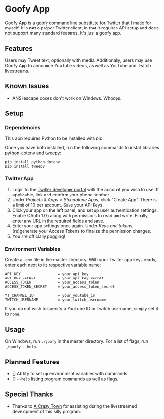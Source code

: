 # Goofy App
Goofy App is a goofy command line substitute for Twitter that I made for myself. It is __not__ a proper Twitter client, in that it requires API setup and does not support many standard features. It's just a goofy app.
## Features
Users may Tweet text, optionally with media. Additionally, users may use Goofy App to announce YouTube videos, as well as YouTube and Twitch livestreams.
## Known Issues
- ANSI escape codes don't work on Windows. Whoops.

## Setup
### Dependencies
This app requires [Python](https://python.org) to be installed with [pip](https://en.wikipedia.org/wiki/Pip_(package_manager)).

Once you have both installed, run the following commands to install libraries [python-dotenv]() and [tweepy](https://www.tweepy.org/):
```
pip install python-dotenv
pip install tweepy
```
### Twitter App
1. Login to the [Twitter developer portal](https://apps.twitter.com) with the account you wish to use. If applicable, link and confirm your phone number.
2. Under *Projects & Apps > Standalone Apps*, click "Create App". There is a limit of 10 per account. Save your API Keys.
3. Click your app on the left panel, and set up user authentication settings. Enable OAuth 1.0a along with permissions to read and write. Finally, enter any URL in the required fields and save.
4. Enter your app settings once again. Under *Keys and tokens*, (re)generate your Access Tokens to finalize the permission changes.
5. You are officially pogging!
### Environment Variables
Create a `.env` file in the master directory. With your Twitter app keys ready, enter each next to its respective variable name:
```
API_KEY                 = your_api_key
API_KEY_SECRET          = your_api_key_secret
ACCESS_TOKEN            = your_access_token
ACCESS_TOKEN_SECRET     = your_access_token_secret

YT_CHANNEL_ID           = your_youtube_id
TWITCH_USERNAME         = your_twitch_username
```
If you do not wish to specify a YouTube ID or Twitch username, simply set it to `none`.
## Usage
On Windows, run `./goofy` in the master directory. For a list of flags, run `./goofy --help`.
## Planned Features
- [] Ability to set up environment variables with commands.
- [] `--help` listing program commands as well as flags.
## Special Thanks
- Thanks to [A Crazy Town](https://github.com/acrazytown) for assisting during the livestreamed development of this silly program.